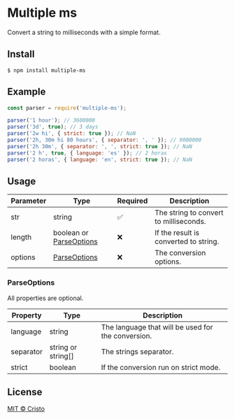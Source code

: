 # Multiple ms

Convert a string to milliseconds with a simple format.

## Install

```
$ npm install multiple-ms
```

## Example

```js
const parser = require('multiple-ms');

parser('1 hour'); // 3600000
parser('3d', true); // 3 days
parser('2w hi', { strict: true }); // NaN
parser('2h, 30m hi 80 hours', { separator: ', ' }); // 9000000
parser('2h 30m', { separator: ', ', strict: true }); // NaN
parser('2 h', true, { language: 'es' }); // 2 horas
parser('2 horas', { language: 'en', strict: true }); // NaN
```

## Usage

| Parameter | Type                                     | Required | Description                            |
| --------- | ---------------------------------------- | -------- | -------------------------------------- |
| str       | string                                   | ✅       | The string to convert to milliseconds. |
| length    | boolean or [ParseOptions](#ParseOptions) | ❌       | If the result is converted to string.  |
| options   | [ParseOptions](#ParseOptions)            | ❌       | The conversion options.                |

### ParseOptions

All properties are optional.

| Property  | Type               | Description                                        |
| --------- | ------------------ | -------------------------------------------------- |
| language  | string             | The language that will be used for the conversion. |
| separator | string or string[] | The strings separator.                             |
| strict    | boolean            | If the conversion run on strict mode.              |

## License

[MIT © Cristo](./LICENSE)
